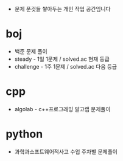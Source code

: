 - 문제 푼것들 쌓아두는 개인 작업 공간임니다


# boj
  - 백준 문제 풀이
  - steady    - 1일 1문제 / solved.ac 현재 등급
  - challenge - 1주 1문제 / solved.ac 다음 등급

# cpp
  - algolab   - c++프로그래밍 알고랩 문제풀이

# python
  - 과학과소프트웨어적사고 수업 주차별 문제풀이
